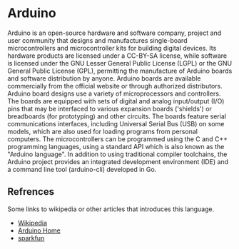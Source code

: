# Arduino

Arduino is an open-source hardware and software company, project and user community that designs and manufactures single-board microcontrollers and microcontroller kits for building digital devices. Its hardware products are licensed under a CC-BY-SA license, while software is licensed under the GNU Lesser General Public License (LGPL) or the GNU General Public License (GPL), permitting the manufacture of Arduino boards and software distribution by anyone. Arduino boards are available commercially from the official website or through authorized distributors.
Arduino board designs use a variety of microprocessors and controllers. The boards are equipped with sets of digital and analog input/output (I/O) pins that may be interfaced to various expansion boards ('shields') or breadboards (for prototyping) and other circuits. The boards feature serial communications interfaces, including Universal Serial Bus (USB) on some models, which are also used for loading programs from personal computers. The microcontrollers can be programmed using the C and C++ programming languages, using a standard API which is also known as the "Arduino language". In addition to using traditional compiler toolchains, the Arduino project provides an integrated development environment (IDE) and a command line tool (arduino-cli) developed in Go.

## Refrences

Some links to wikipedia or other articles that introduces this language.

- [Wikipedia](https://en.wikipedia.org/wiki/Arduino)
- [Arduino Home](https://www.arduino.cc)
- [sparkfun](https://learn.sparkfun.com/tutorials/what-is-an-arduino/all)
